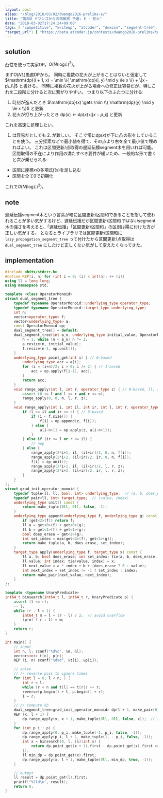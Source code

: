 ```yaml
---
layout: post
alias: "/blog/2018/03/02/dwango2016-prelims-e/"
title: "第2回 ドワンゴからの挑戦状 予選: E - 花火"
date: "2018-03-02T17:24:24+09:00"
tags: [ "competitive", "writeup", "atcoder", "dwacon", "segment-tree", "dp", "inline-dp", "lazy-propagation", "binary-search" ]
"target_url": [ "https://beta.atcoder.jp/contests/dwango2016-prelims/tasks/dwango2016qual_e" ]
---
```


## solution

凸性を使って実家DP。$O(N (\log L)^2)$。

まず$O(NL)$愚直DPから。
同時に複数の花火が上がることはないと仮定して $\mathrm{dp}(i + 1, x) = \min \\{ \mathrm{dp}(i, y) \mid y \le x \\} + \|x - p\_i\|$ と書ける。
同時に複数の花火が上がる場合への修正は容易だが、特にこれを二段階に分けると次に繋がりやすい。
つまり以下のふたつに分ける:

1.  時刻が進んだとき $\mathrm{dp}(x) \gets \min \\{ \mathrm{dp}(y) \mid y \le x \\}$ と更新
2.  花火が打ち上がったとき $\mathrm{dp}(x) \gets \mathrm{dp}(x) + \|x - p\_i\|$ と更新

これを高速に処理したい。
1. は容易だとしても 2. が難しい。
そこで常に$\mathrm{dp}(x)$が下に凸の形をしていることを使う。
三分探索などで最小値を得て、その点より右を全て最小値で埋めればよい。
これは区間更新/点取得の遅延伝播segment木を用いれば可能。
区間取得の不在により作用の満たすべき要件が緩いため、一般的な形で書くと次が乗せられる:

-   区間に座標$x$の多項式$f(x)$を足し込む
-   区間を全て$0$で初期化

これで$O(N (\log L)^2)$。

## note

遅延伝播segment木という言葉が暗に区間更新/区間和であることを指して使われることが多い気がするけど、遅延伝播だが区間更新/区間和*ではない*segment木の強さを考えると、「遅延伝播」「区間更新/区間和」の区別は陽に付けた方が正しい気がする。
となるとライブラリでは区間更新/区間和に `lazy_propagation_segment_tree` って付けたから区間更新/点取得は `dual_segment_tree` にしたけど正しくない気がして変えたくなってきた。

## implementation

``` c++
#include <bits/stdc++.h>
#define REP(i, n) for (int i = 0; (i) < int(n); ++ (i))
using ll = long long;
using namespace std;

template <class OperatorMonoid>
struct dual_segment_tree {
    typedef typename OperatorMonoid::underlying_type operator_type;
    typedef typename OperatorMonoid::target_type underlying_type;
    int n;
    vector<operator_type> f;
    vector<underlying_type> a;
    const OperatorMonoid op;
    dual_segment_tree() = default;
    dual_segment_tree(int a_n, underlying_type initial_value, OperatorMonoid const & a_op = OperatorMonoid()) : op(a_op) {
        n = 1; while (n < a_n) n *= 2;
        a.resize(n, initial_value);
        f.resize(n-1, op.unit());
    }
    underlying_type point_get(int i) { // 0-based
        underlying_type acc = a[i];
        for (i = (i+n)/2; i > 0; i /= 2) { // 1-based
            acc = op.apply(f[i-1], acc);
        }
        return acc;
    }
    void range_apply(int l, int r, operator_type z) { // 0-based, [l, r)
        assert (0 <= l and l <= r and r <= n);
        range_apply(0, 0, n, l, r, z);
    }
    void range_apply(int i, int il, int ir, int l, int r, operator_type z) {
        if (l <= il and ir <= r) { // 0-based
            if (i < f.size()) {
                f[i] = op.append(z, f[i]);
            } else {
                a[i-n+1] = op.apply(z, a[i-n+1]);
            }
        } else if (ir <= l or r <= il) {
            // nop
        } else {
            range_apply(2*i+1, il, (il+ir)/2, 0, n, f[i]);
            range_apply(2*i+2, (il+ir)/2, ir, 0, n, f[i]);
            f[i] = op.unit();
            range_apply(2*i+1, il, (il+ir)/2, l, r, z);
            range_apply(2*i+2, (il+ir)/2, ir, l, r, z);
        }
    }
};
struct grad_init_operator_monoid {
    typedef tuple<ll, ll, bool, int> underlying_type;  // (a, b, does_erase, set_index), add a * index + b
    typedef pair<ll, int> target_type;  // (value, index)
    underlying_type unit() const {
        return make_tuple(0ll, 0ll, false, -1);
    }
    underlying_type append(underlying_type f, underlying_type g) const {
        if (get<2>(f)) return f;
        ll a = get<0>(f) + get<0>(g);
        ll b = get<1>(f) + get<1>(g);
        bool does_erase = get<2>(g);
        int set_index = max(get<3>(f), get<3>(g));
        return make_tuple(a, b, does_erase, set_index);
    }
    target_type apply(underlying_type f, target_type x) const {
        ll a, b; bool does_erase; int set_index; tie(a, b, does_erase, set_index) = f;
        ll value; int index; tie(value, index) = x;
        ll next_value = a * index + b + (does_erase ? 0 : value);
        int next_index = set_index != -1 ? set_index : index;
        return make_pair(next_value, next_index);
    }
};

template <typename UnaryPredicate>
int64_t binsearch(int64_t l, int64_t r, UnaryPredicate p) {
    assert (l <= r);
    -- l;
    while (r - l > 1) {
        int64_t m = l + (r - l) / 2;  // avoid overflow
        (p(m) ? r : l) = m;
    }
    return r;
}

int main() {
    // input
    int n, l; scanf("%d%d", &n, &l);
    vector<int> t(n), p(n);
    REP (i, n) scanf("%d%d", &t[i], &p[i]);

    // solve
    // // reverse poss to ignore times
    for (int l = 0; l < n; ) {
        int r = l;
        while (r < n and t[l] == t[r]) ++ r;
        reverse(p.begin() + l, p.begin() + r);
        l = r;
    }
    // // compute dp
    dual_segment_tree<grad_init_operator_monoid> dp(l + 1, make_pair(0, -1));
    REP (x, l + 1) {
        dp.range_apply(x, x + 1, make_tuple(0ll, 0ll, false, x));  // init
    }
    for (int p_i : p) {
        dp.range_apply(0, p_i, make_tuple(-1, p_i, false, -1));
        dp.range_apply(p_i, l + 1, make_tuple(1, - p_i, false, -1));
        int x = binsearch(0, l, [&](int x) {
            return dp.point_get(x + 1).first - dp.point_get(x).first >= 0;
        });
        ll min_dp = dp.point_get(x).first;
        dp.range_apply(x, l + 1, make_tuple(0ll, min_dp, true, -1));
    }

    // output
    ll result = dp.point_get(l).first;
    printf("%lld\n", result);
    return 0;
}
```
